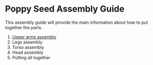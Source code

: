 # Poppy Seed Assembly Guide

This assembly guide will provide the main information about how to put together the parts.


1. [Upper arms assembly](arms.md)
2. Legs assembly
3. Torso assembly
4. Head assembly
5. Putting all together

